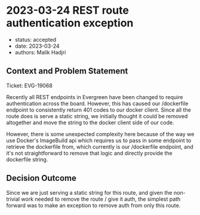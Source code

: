 # 2023-03-24 REST route authentication exception

* status: accepted
* date: 2023-03-24
* authors: Malik Hadjri

## Context and Problem Statement

Ticket: EVG-19068

Recently all REST endpoints in Evergreen have been changed to require authentication across the board. However, this has caused our /dockerfile endpoint to consistently return 401 codes to our docker client. Since all the route does is serve a static string, we initially thought it could be removed altogether and move the string to the docker client side of our code.

However, there is some unexpected complexity here because of the way we use Docker's ImageBuild api which requires us to pass in some endpoint to retrieve the dockerfile from, which currently is our /dockerfile endpoint, and it's not straightforward to remove that logic and directly provide the dockerfile string.

## Decision Outcome

Since we are just serving a static string for this route, and given the non-trivial work needed to remove the route / give it auth, the simplest path forward was to make an exception to remove auth from only this route.